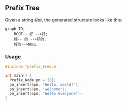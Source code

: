 ## Prefix Tree

Given a string `好的`, the generated structure looks like this:

```mermaid
graph TD;
    ROOT-- 好 -->好;
    好-- 的 -->好的;
    好的-->NULL
```

### Usage
```c
#include "prefix_tree.h'

int main() {
  Prefix_Node pn = {0};
  pn_insert(&pn, "hello, world!");
  pn_insert(&pn, "welcome");
  pn_insert(&pn, "hello everyone");
}
```
